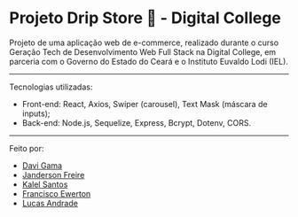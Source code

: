 # Projeto Drip Store 👟 - Digital College
Projeto de uma aplicação web de e-commerce, realizado durante o curso Geração Tech de Desenvolvimento Web Full Stack na Digital College, em parceria com o Governo do Estado do Ceará e o Instituto Euvaldo Lodi (IEL).

--- 
Tecnologias utilizadas: 
- Front-end: React, Axios, Swiper (carousel), Text Mask (máscara de inputs);
- Back-end: Node.js, Sequelize, Express, Bcrypt, Dotenv, CORS.

---
Feito por:
 - [Davi Gama](https://github.com/davi-gama)
 - [Janderson Freire](https://github.com/JandersonFLima)
 - [Kalel Santos](https://github.com/Kalel0163)
 - [Francisco Ewerton](https://github.com/F-Ewerton)
 - [Lucas Andrade](https://github.com/JLucas78)
